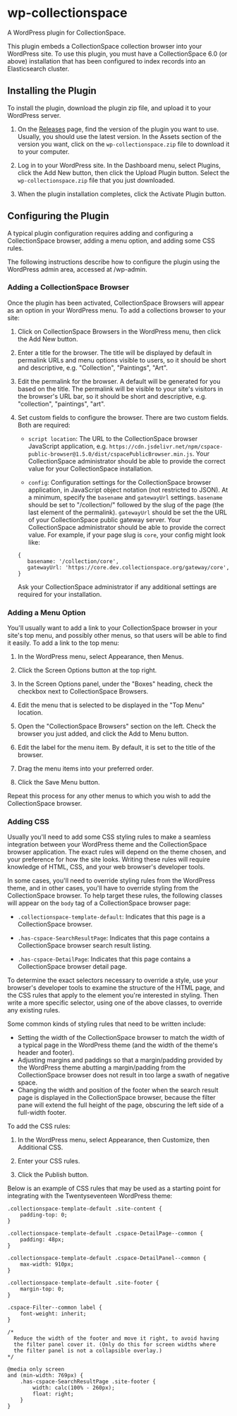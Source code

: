 # wp-collectionspace

A WordPress plugin for CollectionSpace.

This plugin embeds a CollectionSpace collection browser into your WordPress site. To use this plugin, you must have a CollectionSpace 6.0 (or above) installation that has been configured to index records into an Elasticsearch cluster.

## Installing the Plugin

To install the plugin, download the plugin zip file, and upload it to your WordPress server.

1. On the [Releases](https://github.com/collectionspace/wp-collectionspace/releases) page, find the version of the plugin you want to use. Usually, you should use the latest version. In the Assets section of the version you want, click on the `wp-collectionspace.zip` file to download it to your computer.

1. Log in to your WordPress site. In the Dashboard menu, select Plugins, click the Add New button, then click the Upload Plugin button. Select the `wp-collectionspace.zip` file that you just downloaded.

1. When the plugin installation completes, click the Activate Plugin button.

## Configuring the Plugin

A typical plugin configuration requires adding and configuring a CollectionSpace browser, adding a menu option, and adding some CSS rules.

The following instructions describe how to configure the plugin using the WordPress admin area, accessed at /wp-admin.

### Adding a CollectionSpace Browser

Once the plugin has been activated, CollectionSpace Browsers will appear as an option in your WordPress menu. To add a collections browser to your site:

1. Click on CollectionSpace Browsers in the WordPress menu, then click the Add New button.

1. Enter a title for the browser. The title will be displayed by default in permalink URLs and menu options visible to users, so it should be short and descriptive, e.g. "Collection", "Paintings", "Art".

1. Edit the permalink for the browser. A default will be generated for you based on the title. The permalink will be visible to your site's visitors in the browser's URL bar, so it should be short and descriptive, e.g. "collection", "paintings", "art".

1. Set custom fields to configure the browser. There are two custom fields. Both are required:
   - `script location`: The URL to the CollectionSpace browser JavaScript application, e.g. `https://cdn.jsdelivr.net/npm/cspace-public-browser@1.5.0/dist/cspacePublicBrowser.min.js`. Your CollectionSpace administrator should be able to provide the correct value for your CollectionSpace installation.

   - `config`: Configuration settings for the CollectionSpace browser application, in JavaScript object notation (not restricted to JSON). At a minimum, specify the `basename` and `gatewayUrl` settings. `basename` should be set to "/collection/" followed by the slug of the page (the last element of the permalink). `gatewayUrl` should be set the the URL of your CollectionSpace public gateway server. Your CollectionSpace administrator should be able to provide the correct value. For example, if your page slug is `core`, your config might look like:
   ```
   {
      basename: '/collection/core',
      gatewayUrl: 'https://core.dev.collectionspace.org/gateway/core',
   }
   ```
   Ask your CollectionSpace administrator if any additional settings are required for your installation.

### Adding a Menu Option

You'll usually want to add a link to your CollectionSpace browser in your site's top menu, and possibly other menus, so that users will be able to find it easily. To add a link to the top menu:

1. In the WordPress menu, select Appearance, then Menus.

1. Click the Screen Options button at the top right.

1. In the Screen Options panel, under the "Boxes" heading, check the checkbox next to CollectionSpace Browsers.

1. Edit the menu that is selected to be displayed in the "Top Menu" location.

1. Open the "CollectionSpace Browsers" section on the left. Check the browser you just added, and click the Add to Menu button.

1. Edit the label for the menu item. By default, it is set to the title of the browser.

1. Drag the menu items into your preferred order.

1. Click the Save Menu button.

Repeat this process for any other menus to which you wish to add the CollectionSpace browser.

### Adding CSS

Usually you'll need to add some CSS styling rules to make a seamless integration between your WordPress theme and the CollectionSpace browser application. The exact rules will depend on the theme chosen, and your preference for how the site looks. Writing these rules will require knowledge of HTML, CSS, and your web browser's developer tools.

In some cases, you'll need to override styling rules from the WordPress theme, and in other cases, you'll have to override styling from the CollectionSpace browser. To help target these rules, the following classes will appear on the `body` tag of a CollectionSpace browser page:

- `.collectionspace-template-default`: Indicates that this page is a CollectionSpace browser.

- `.has-cspace-SearchResultPage`: Indicates that this page contains a CollectionSpace browser search result listing.

- `.has-cspace-DetailPage`: Indicates that this page contains a CollectionSpace browser detail page.

To determine the exact selectors necessary to override a style, use your browser's developer tools to examine the structure of the HTML page, and the CSS rules that apply to the element you're interested in styling. Then write a more specific selector, using one of the above classes, to override any existing rules.

Some common kinds of styling rules that need to be written include:

- Setting the width of the CollectionSpace browser to match the width of a typical page in the WordPress theme (and the width of the theme's header and footer).
- Adjusting margins and paddings so that a margin/padding provided by the WordPress theme abutting a margin/padding from the CollectionSpace browser does not result in too large a swath of negative space.
- Changing the width and position of the footer when the search result page is displayed in the CollectionSpace browser, because the filter pane will extend the full height of the page, obscuring the left side of a full-width footer.

To add the CSS rules:

1. In the WordPress menu, select Appearance, then Customize, then Additional CSS.

1. Enter your CSS rules.

1. Click the Publish button.

Below is an example of CSS rules that may be used as a starting point for integrating with the Twentyseventeen WordPress theme:

```
.collectionspace-template-default .site-content {
	padding-top: 0;
}

.collectionspace-template-default .cspace-DetailPage--common {
	padding: 48px;
}

.collectionspace-template-default .cspace-DetailPanel--common {
	max-width: 910px;
}

.collectionspace-template-default .site-footer {
	margin-top: 0;
}

.cspace-Filter--common label {
	font-weight: inherit;
}

/*
  Reduce the width of the footer and move it right, to avoid having
  the filter panel cover it. (Only do this for screen widths where
  the filter panel is not a collapsible overlay.)
*/

@media only screen
and (min-width: 769px) {
	.has-cspace-SearchResultPage .site-footer {
		width: calc(100% - 260px);
		float: right;
	}
}
```

